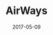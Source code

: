 ---
title: "AirWays"
lang: en
date: 2017-05-09
layout: project
permalink: /airways/
description: "It is an established fact too long ago that a reader will be distracted by the content of the text ..."

# Footer
call_to_action_title: You already know how we work
cal_to_action_subtitle: Start working with us

email: hola@turpialdev.com
email_subject: Hello%20Turpial%20Dev
phone_number_label: +58 (212) 754 1143
phone_number: +582127541143

sections:
    detail:
        image_pointer_1: Hello
        image_pointer_2: An other hello here
        synthesis_title: Here's a cool title
        synthesis: It is an established fact too long ago that a reader will be distracted by the content of the text It is an established fact too long ago that a reader will be distracted by the content of the text
        fun_fact: Sabías que.. en este proyecto utilizamos la tecnología ‘Lorem ipsum” para tal cosa texto aqui lorem ipsum para tal cosa texto aqui lorem ipsum.
        image_sm: /img/portfolio/airways/detail/sm.png
        image_md: /img/portfolio/airways/detail/md.png
        image_lg: /img/portfolio/airways/detail/lg.png
        image_xl: /img/portfolio/airways/detail/xl.png
    first_steps:
        title: First steps
        image: /img/portfolio/airways.png
        image_pointer: Hello
        synthesis_title: Aqui un titulo cool
        synthesis: Es un hecho establecido hace demasiado tiempo que un lector se distraerá con el contenido del texto Es un hecho establecido hace demasiado tiempo que un lector se distraerá con elcontenido del texto.
        fun_fact: Sabías que.. en este proyecto utilizamos la tecnología ‘Lorem ipsum” para tal cosa texto aqui lorem ipsum para tal cosa texto aqui lorem ipsum.
        image_sm: /img/portfolio/airways/detail/sm.png
        image_md: /img/portfolio/airways/detail/md.png
        image_lg: /img/portfolio/airways/detail/lg.png
        image_xl: /img/portfolio/airways/detail/xl.png
    design:
        title: Diseno por <br> principios
        steps:
            - content: Lorem ipsum dolor, sit amet consectetur adipisicing elit. Voluptatibus voluptatum nemo vel reprehenderit cumque maxime perferendis. Obcaecati delectus quia non laudantium porro, dicta quae autem nobis iusto ut harum sint!
            - content: Lorem ipsum dolor, sit amet consectetur adipisicing elit. Voluptatibus voluptatum nemo vel reprehenderit cumque maxime perferendis.
            - content: Lorem ipsum dolor, sit amet consectetur adipisicing elit. Voluptatibus voluptatum nemo vel reprehenderit cumque maxime perferendis. Obcaecati delectus quia non laudantium porro.
    technologies:
        title: Tech
        image: /img/portfolio/airways.png
        synthesis_title: Aqui un titulo cool
        synthesis: Es un hecho establecido hace demasiado tiempo que un lector se distraerá con el contenido del texto Es un hecho establecido hace demasiado tiempo que un lector se distraerá con elcontenido del texto.
        fun_fact: Sabías que.. en este proyecto utilizamos la tecnología ‘Lorem ipsum” para tal cosa texto aqui lorem ipsum para tal cosa texto aqui lorem ipsum.
        tools:
            - name: Django
            - name: Angular4
            - name: Ionic
            # ----------- limit 3 -------------
            - name: Sketch
        image_sm: /img/portfolio/airways/detail/sm.png
        image_md: /img/portfolio/airways/detail/md.png
        image_lg: /img/portfolio/airways/detail/lg.png
        image_xl: /img/portfolio/airways/detail/xl.png
    results:
        title: Results
        quote: Sabías que.. en este proyecto utilizamos la tecnología ‘Lorem ipsum” para tal cosa texto aqui lorem ipsum para tal cosa texto aqui lorem ipsum.
        external_button_label: Widu, CCO.
        external_button_link: https://google.com
        image_sm: /img/portfolio/airways/detail/sm.png
        image_md: /img/portfolio/airways/detail/md.png
        image_lg: /img/portfolio/airways/detail/lg.png
        image_xl: /img/portfolio/airways/detail/xl.png
---